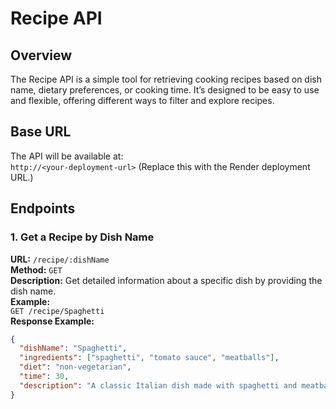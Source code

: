 # Recipe API

## Overview
The Recipe API is a simple tool for retrieving cooking recipes based on dish name, dietary preferences, or cooking time. It’s designed to be easy to use and flexible, offering different ways to filter and explore recipes.

## Base URL
The API will be available at:  
`http://<your-deployment-url>` (Replace this with the Render deployment URL.)

## Endpoints

### 1. Get a Recipe by Dish Name
**URL:** `/recipe/:dishName`  
**Method:** `GET`  
**Description:** Get detailed information about a specific dish by providing the dish name.  
**Example:**  
`GET /recipe/Spaghetti`  
**Response Example:**
```json
{
  "dishName": "Spaghetti",
  "ingredients": ["spaghetti", "tomato sauce", "meatballs"],
  "diet": "non-vegetarian",
  "time": 30,
  "description": "A classic Italian dish made with spaghetti and meatballs."
}
